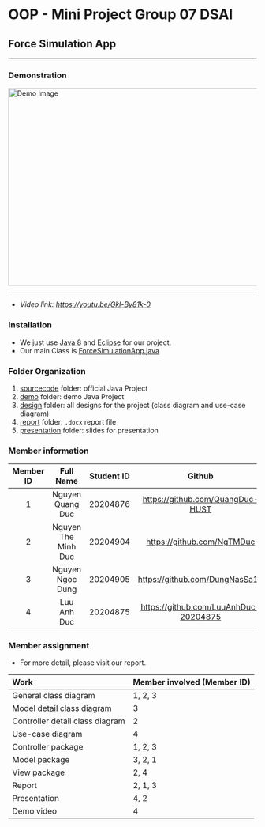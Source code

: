 # OOP - Mini Project Group 07 DSAI 
## Force Simulation App

---
### Demonstration

<img src="https://i.imgur.com/J2AxOUR.png" alt="Demo Image" style="height: 400px; width:647px;">


--- 
- *Video link:  https://youtu.be/Gkl-By81k-0*



### Installation 
-  We just use [Java 8](https://www.oracle.com/java/technologies/javase/javase8-archive-downloads.html) and [Eclipse](https://www.eclipse.org/) for our project.
-  Our main Class is [ForceSimulationApp.java](/sourcecode/ForceSimulationProject/src/dsai/group07/)

### Folder Organization
1. [sourcecode](/sourcecode) folder: official Java Project
2. [demo](/demo) folder: demo Java Project
3. [design](/design) folder: all designs for the project (class diagram and use-case diagram)
4. [report](/report) folder: `.docx` report file
5. [presentation](/presentation) folder: slides for presentation

### Member information 

| Member ID | Full Name             | Student ID    |  Github|
| :--:|    :---:              |       :---:   | :---:|
| 1   | Nguyen Quang Duc      | 20204876      |https://github.com/QuangDuc-HUST|
| 2   | Nguyen The Minh Duc   | 20204904      |https://github.com/NgTMDuc |
| 3   | Nguyen Ngoc Dung      | 20204905      |https://github.com/DungNasSa10 |
| 4   | Luu Anh Duc           | 20204875      |https://github.com/LuuAnhDuc-20204875 |

### Member assignment
* For more detail, please visit our report. 

| Work                              | Member involved (Member ID)           | 
| :--                               |    :---       |
| General class diagram             | 1, 2, 3       |
| Model detail class diagram        | 3             |
| Controller detail class diagram   | 2             |
| Use-case diagram                  | 4             |
| Controller package                | 1, 2, 3       |
| Model package                     | 3, 2, 1       |
| View package                      | 2, 4          |
| Report                            | 2, 1, 3       |
| Presentation                      | 4, 2          |
| Demo video                        | 4             |

